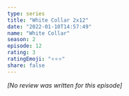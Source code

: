 ```yaml
---
type: series
title: "White Collar 2x12"
date: "2022-01-10T14:57:49"
name: "White Collar"
season: 2
episode: 12
rating: 3
ratingEmoji: "⭐️⭐️⭐️"
share: false
---
```


*[No review was written for this episode]*
